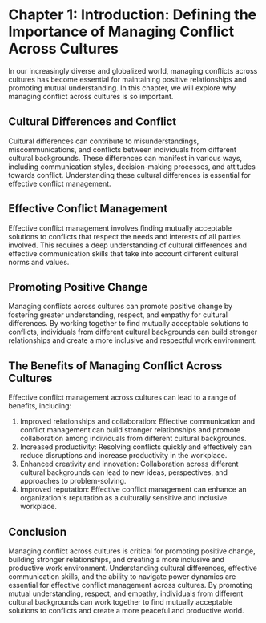 Chapter 1: Introduction: Defining the Importance of Managing Conflict Across Cultures
=====================================================================================

In our increasingly diverse and globalized world, managing conflicts across cultures has become essential for maintaining positive relationships and promoting mutual understanding. In this chapter, we will explore why managing conflict across cultures is so important.

Cultural Differences and Conflict
---------------------------------

Cultural differences can contribute to misunderstandings, miscommunications, and conflicts between individuals from different cultural backgrounds. These differences can manifest in various ways, including communication styles, decision-making processes, and attitudes towards conflict. Understanding these cultural differences is essential for effective conflict management.

Effective Conflict Management
-----------------------------

Effective conflict management involves finding mutually acceptable solutions to conflicts that respect the needs and interests of all parties involved. This requires a deep understanding of cultural differences and effective communication skills that take into account different cultural norms and values.

Promoting Positive Change
-------------------------

Managing conflicts across cultures can promote positive change by fostering greater understanding, respect, and empathy for cultural differences. By working together to find mutually acceptable solutions to conflicts, individuals from different cultural backgrounds can build stronger relationships and create a more inclusive and respectful work environment.

The Benefits of Managing Conflict Across Cultures
-------------------------------------------------

Effective conflict management across cultures can lead to a range of benefits, including:

1. Improved relationships and collaboration: Effective communication and conflict management can build stronger relationships and promote collaboration among individuals from different cultural backgrounds.
2. Increased productivity: Resolving conflicts quickly and effectively can reduce disruptions and increase productivity in the workplace.
3. Enhanced creativity and innovation: Collaboration across different cultural backgrounds can lead to new ideas, perspectives, and approaches to problem-solving.
4. Improved reputation: Effective conflict management can enhance an organization's reputation as a culturally sensitive and inclusive workplace.

Conclusion
----------

Managing conflict across cultures is critical for promoting positive change, building stronger relationships, and creating a more inclusive and productive work environment. Understanding cultural differences, effective communication skills, and the ability to navigate power dynamics are essential for effective conflict management across cultures. By promoting mutual understanding, respect, and empathy, individuals from different cultural backgrounds can work together to find mutually acceptable solutions to conflicts and create a more peaceful and productive world.


